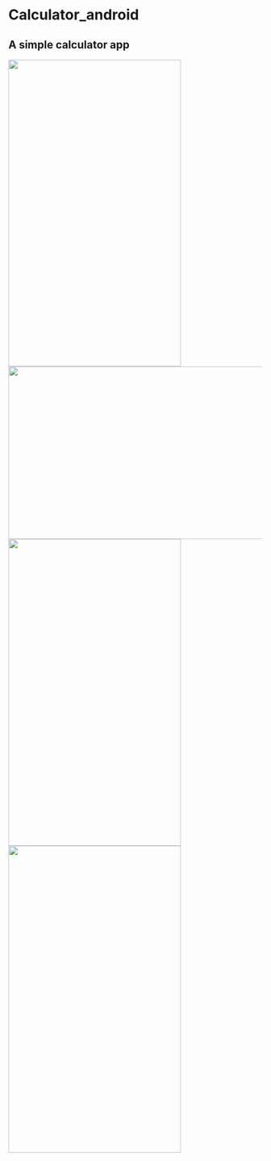 # Calculator_android

## A simple calculator app
<img src="https://github.com/RushithLakshan/Calculator_android/assets/138550127/8eb62775-dfd7-44ff-90e5-f5e6465f40a8" width="342" height="608">
<br>
<img src="https://github.com/RushithLakshan/Calculator_android/assets/138550127/88b11dc5-94af-4175-b6c3-7fd991274935" width="608" height="342">
<br>
<img src="https://github.com/RushithLakshan/Calculator_android/assets/138550127/e9ff0998-ec0f-4bf4-9782-0f4f251cb7be" width="342" height="608">
<br>
<img src="https://github.com/RushithLakshan/Calculator_android/assets/138550127/dce92c65-8866-4c2a-bcfd-331099ca567c" width="342" height="608">

